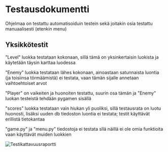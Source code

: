 # Testausdokumentti

Ohjelmaa on testattu automatisoiduin testein sekä joitakin osia testattu manuaalisesti (etenkin menu)

## Yksikkötestit

"Level" luokka testataan kokonaan, sillä tämä on yksinkertaisin luokista ja käytetään täysin karttaa luodessa

"Enemy" luokka testataan lähes kokonaan, ainoastaan satunnaista luontia (ja toisiinsa törmäämistä) ei testata, vaan tämän sijalle annetaan vaihtoehtoiset arvot

"Player" on vaikeiten ja huonoiten testattu, suurin osa tämän ja "Enemy" luokan testeistä tehdään pygamen sisällä

"scores" luokka testataan vain hiukan yli puoliksi, sillä testausrata on luotu huonosti, lisäksi uuden db tiedoston luontia ei testata; testit käyttävät erillistä tietokantaa

"game.py" ja "menu.py" tiedostoja ei testata sllä näillä ei ole omia funktioita vaan käyttävät muiden luokkien

![Testikattavuusraportti]("raportti")
